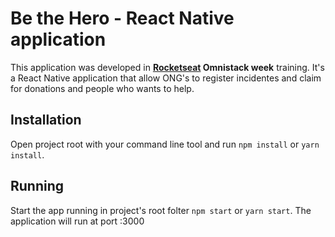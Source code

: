 # Be the Hero - React Native application

This application was developed in **[Rocketseat](https://rocketseat.com.br/gostack) Omnistack week** training. It's a React Native application that allow ONG's to register incidentes and claim for donations and people who wants to help.

## Installation
Open project root with your command line tool and run `npm install` or `yarn install`. 


## Running

Start the app running in project's root folter `npm start` or `yarn start`. The application will run at port :3000

    
